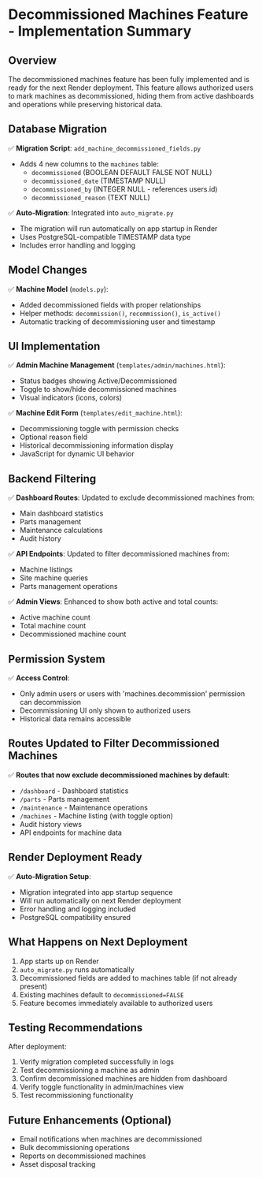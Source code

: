 # Decommissioned Machines Feature - Implementation Summary

## Overview
The decommissioned machines feature has been fully implemented and is ready for the next Render deployment. This feature allows authorized users to mark machines as decommissioned, hiding them from active dashboards and operations while preserving historical data.

## Database Migration
✅ **Migration Script**: `add_machine_decommissioned_fields.py`
- Adds 4 new columns to the `machines` table:
  - `decommissioned` (BOOLEAN DEFAULT FALSE NOT NULL)
  - `decommissioned_date` (TIMESTAMP NULL)
  - `decommissioned_by` (INTEGER NULL - references users.id)
  - `decommissioned_reason` (TEXT NULL)

✅ **Auto-Migration**: Integrated into `auto_migrate.py`
- The migration will run automatically on app startup in Render
- Uses PostgreSQL-compatible TIMESTAMP data type
- Includes error handling and logging

## Model Changes
✅ **Machine Model** (`models.py`):
- Added decommissioned fields with proper relationships
- Helper methods: `decommission()`, `recommission()`, `is_active()`
- Automatic tracking of decommissioning user and timestamp

## UI Implementation
✅ **Admin Machine Management** (`templates/admin/machines.html`):
- Status badges showing Active/Decommissioned
- Toggle to show/hide decommissioned machines
- Visual indicators (icons, colors)

✅ **Machine Edit Form** (`templates/edit_machine.html`):
- Decommissioning toggle with permission checks
- Optional reason field
- Historical decommissioning information display
- JavaScript for dynamic UI behavior

## Backend Filtering
✅ **Dashboard Routes**: Updated to exclude decommissioned machines from:
- Main dashboard statistics
- Parts management
- Maintenance calculations
- Audit history

✅ **API Endpoints**: Updated to filter decommissioned machines from:
- Machine listings
- Site machine queries
- Parts management operations

✅ **Admin Views**: Enhanced to show both active and total counts:
- Active machine count
- Total machine count
- Decommissioned machine count

## Permission System
✅ **Access Control**:
- Only admin users or users with 'machines.decommission' permission can decommission
- Decommissioning UI only shown to authorized users
- Historical data remains accessible

## Routes Updated to Filter Decommissioned Machines
✅ **Routes that now exclude decommissioned machines by default**:
- `/dashboard` - Dashboard statistics
- `/parts` - Parts management
- `/maintenance` - Maintenance operations
- `/machines` - Machine listing (with toggle option)
- Audit history views
- API endpoints for machine data

## Render Deployment Ready
✅ **Auto-Migration Setup**:
- Migration integrated into app startup sequence
- Will run automatically on next Render deployment
- Error handling and logging included
- PostgreSQL compatibility ensured

## What Happens on Next Deployment
1. App starts up on Render
2. `auto_migrate.py` runs automatically
3. Decommissioned fields are added to machines table (if not already present)
4. Existing machines default to `decommissioned=FALSE`
5. Feature becomes immediately available to authorized users

## Testing Recommendations
After deployment:
1. Verify migration completed successfully in logs
2. Test decommissioning a machine as admin
3. Confirm decommissioned machines are hidden from dashboard
4. Verify toggle functionality in admin/machines view
5. Test recommissioning functionality

## Future Enhancements (Optional)
- Email notifications when machines are decommissioned
- Bulk decommissioning operations
- Reports on decommissioned machines
- Asset disposal tracking
